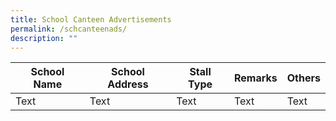 ```yaml
---
title: School Canteen Advertisements
permalink: /schcanteenads/
description: ""
---
```


| School Name | School Address | Stall Type | Remarks | Others
| -------- | -------- | -------- | -------- | -------- |
| Text     | Text     | Text     | Text  | Text     